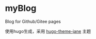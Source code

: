 # myBlog
Blog for Github/Gitee pages

使用hugo生成，采用 [hugo-theme-jane](https://github.com/xianmin/hugo-theme-jane) 主题
